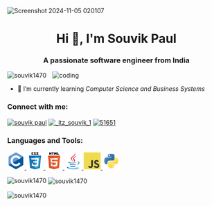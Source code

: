 ![Screenshot 2024-11-05 020107](https://github.com/user-attachments/assets/8c772b37-86a6-4b55-a381-f427e67ebb9e)
<h1 align="center">Hi 👋, I'm Souvik Paul</h1>
<h3 align="center">A passionate software engineer from India</h3>

<img align="right" alt="coding" width="400" src="https://camo.githubusercontent.com/24c6287be76c155a12345cb131d1379589070ec28c94088f4582f19d3a1865e9/68747470733a2f2f6d69726f2e6d656469756d2e636f6d2f76322f726573697a653a6669743a313237322f312a5a53566d57476363317765454e6230536861775778772e676966">

<p align="left"> <img src="https://komarev.com/ghpvc/?username=souvik1470&label=Profile%20views&color=0e75b6&style=flat" alt="souvik1470" /> </p>

- 🌱 I’m currently learning *Computer Science and Business Systems*

<h3 align="left">Connect with me:</h3>
<p align="left">
<a href="https://linkedin.com/in/souvik paul" target="blank"><img align="center" src="https://raw.githubusercontent.com/rahuldkjain/github-profile-readme-generator/master/src/images/icons/Social/linked-in-alt.svg" alt="souvik paul" height="30" width="40" /></a>
<a href="https://instagram.com/_itz_souvik_1" target="blank"><img align="center" src="https://raw.githubusercontent.com/rahuldkjain/github-profile-readme-generator/master/src/images/icons/Social/instagram.svg" alt="_itz_souvik_1" height="30" width="40" /></a>
<a href="https://discord.gg/51651" target="blank"><img align="center" src="https://raw.githubusercontent.com/rahuldkjain/github-profile-readme-generator/master/src/images/icons/Social/discord.svg" alt="51651" height="30" width="40" /></a>
</p>

<h3 align="left">Languages and Tools:</h3>
<p align="left"> <a href="https://www.cprogramming.com/" target="_blank" rel="noreferrer"> <img src="https://raw.githubusercontent.com/devicons/devicon/master/icons/c/c-original.svg" alt="c" width="40" height="40"/> </a> <a href="https://www.w3schools.com/css/" target="_blank" rel="noreferrer"> <img src="https://raw.githubusercontent.com/devicons/devicon/master/icons/css3/css3-original-wordmark.svg" alt="css3" width="40" height="40"/> </a> <a href="https://www.w3.org/html/" target="_blank" rel="noreferrer"> <img src="https://raw.githubusercontent.com/devicons/devicon/master/icons/html5/html5-original-wordmark.svg" alt="html5" width="40" height="40"/> </a> <a href="https://www.java.com" target="_blank" rel="noreferrer"> <img src="https://raw.githubusercontent.com/devicons/devicon/master/icons/java/java-original.svg" alt="java" width="40" height="40"/> </a> <a href="https://developer.mozilla.org/en-US/docs/Web/JavaScript" target="_blank" rel="noreferrer"> <img src="https://raw.githubusercontent.com/devicons/devicon/master/icons/javascript/javascript-original.svg" alt="javascript" width="40" height="40"/> </a> <a href="https://www.python.org" target="_blank" rel="noreferrer"> <img src="https://raw.githubusercontent.com/devicons/devicon/master/icons/python/python-original.svg" alt="python" width="40" height="40"/> </a> </p>

<p><img align="left" src="https://github-readme-stats.vercel.app/api/top-langs?username=souvik1470&show_icons=true&locale=en&layout=compact" alt="souvik1470" /></p>

<p>&nbsp;<img align="center" src="https://github-readme-stats.vercel.app/api?username=souvik1470&show_icons=true&locale=en" alt="souvik1470" /></p>

<p><img align="center" src="https://github-readme-streak-stats.herokuapp.com/?user=souvik1470&" alt="souvik1470" /></p>

